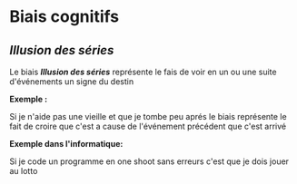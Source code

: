 # **Biais cognitifs**
##  *Illusion des séries*

Le biais ***Illusion des séries*** représente le fais de voir en un ou une suite d'événements un signe du destin

**Exemple :**

Si je n'aide pas une vieille et que je tombe peu aprés le biais représente le fait de croire que c'est a cause de l'événement précédent que c'est arrivé 


**Exemple dans l'informatique:**

Si je code un programme en one shoot sans erreurs c'est que je dois jouer au lotto 

